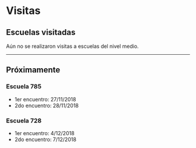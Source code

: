 # Visitas

## Escuelas visitadas
Aún no se realizaron visitas a escuelas del nivel medio.

* * * 

## Próximamente

### Escuela 785
* 1er encuentro: 27/11/2018
* 2do encuentro: 28/11/2018

### Escuela 728
* 1er encuentro: 4/12/2018
* 2do encuentro: 7/12/2018
